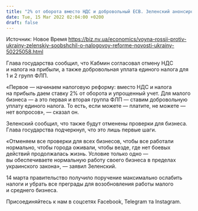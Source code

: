 ```yaml
---
title: "2% от оборота вместо НДС и добровольный ЕСВ. Зеленский анонсировал масштабную налоговую реформу"
date: Tue, 15 Mar 2022 02:04:00 +0200
draft: false
---
```

Источник: Новое Время https://biz.nv.ua/economics/voyna-rossii-protiv-ukrainy-zelenskiy-soobshchil-o-nalogovoy-reforme-novosti-ukrainy-50225058.html


Глава государства сообщил, что Кабмин согласовал отмену НДС и налога на прибыли, а также добровольная уплата единого налога для 1 и 2 групп ФЛП.

«Первое — начинаем налоговую реформу: вместо НДС и налога на прибыль даем ставку 2% от оборота и упрощенный учет. Для малого бизнеса — а это первая и вторая группа ФЛП — ставим добровольную уплату единого налога. То есть, если можете — платите, не можете — нет вопросов», — сказал он.

Зеленский сообщил, что также будут отменены проверки для бизнеса. Глава государства подчеркнул, что это лишь первые шаги.

«Отменяем все проверки для всех бизнесов, чтобы все работали нормально, чтобы города оживали, чтобы везде, где нет боевых действий продолжалась жизнь. Условие только одно — вы обеспечиваете нормальную работу своего бизнеса в пределах украинского закона», — заявил Зеленский.

14 марта правительство получило поручение максимально ослабить налоги и убрать все преграды для возобновления работы малого и среднего бизнеса.

Присоединяйтесь к нам в соцсетях Facebook, Telegram та Instagram.
